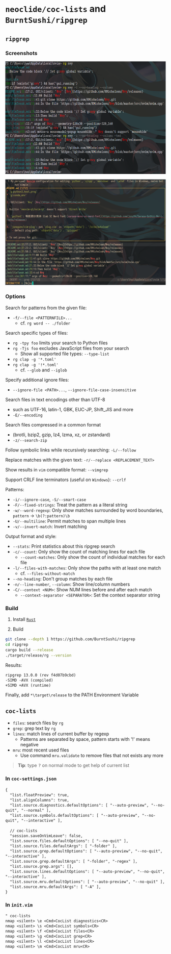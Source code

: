 # `neoclide/coc-lists` and `BurntSushi/ripgrep`

## `ripgrep`

### Screenshots

![](./imgs/rg.png)

![](./imgs/coc-lists-grep.png)

### Options

Search for patterns from the given file:  

- `-f/--file <PATTERNFILE>...`  
    - cf. `rg word -- ./folder`  

Search specific types of files:  

- `rg -tpy foo` limits your search to Python files  
- `rg -Tjs foo` excludes JavaScript files from your search  
    - Show all supported file types: `--type-list`  
- `rg clap -g '*.toml'`  
- `rg clap -g '!*.toml'`  
    - cf. `--glob` and `--iglob`  

Specify additional ignore files:  

- `--ignore-file <PATH>...`, `--ignore-file-case-insensitive`  

Search files in text encodings other than UTF-8  

- such as UTF-16, latin-1, GBK, EUC-JP, Shift_JIS and more  
- `-E/--encoding`  

Search files compressed in a common format  

- (brotli, bzip2, gzip, lz4, lzma, xz, or zstandard)  
- `-z/--search-zip`  

Follow symbolic links while recursively searching: `-L/--follow`  

Replace matches with the given text: `-r/--replace <REPLACEMENT_TEXT>`  

Show results in `vim` compatible format: `--vimgrep`  

Support CRLF line terminators (useful on `Windows`): `--crlf`  

Patterns:  

- `-i/--ignore-case`,  `-S/--smart-case`  
- `-F/--fixed-strings`: Treat the pattern as a literal string  
- `-w/--word-regexp`: Only show matches surrounded by word boundaries, `pattern` -> `\b(?:pattern)\b`  
- `-U/--multiline`: Permit matches to span multiple lines  
- `-v/--invert-match`: Invert matching  

Output format and style:  

- `--stats`: Print statistics about this ripgrep search  
- `-c/--count`: Only show the count of matching lines for each file  
    - `--count-matches`: Only show the count of individual matches for each file  
- `-l/--files-with-matches`: Only show the paths with at least one match  
    - cf. `--files-without-match`  
- `--no-heading`: Don't group matches by each file  
- `-n/--line-number`, `--column`: Show line/column numbers  
- `-C/--context <NUM>`: Show NUM lines before and after each match  
    - `--context-separator <SEPARATOR>`: Set the context separator string  

### Build

1. Install [`Rust`](https://www.rust-lang.org/learn/get-started)  

2. Build  

``` sh
git clone --depth 1 https://github.com/BurntSushi/ripgrep
cd ripgrep
cargo build --release
./target/release/rg --version
```

Results:  

```
ripgrep 13.0.0 (rev f4d07b9cbd)
-SIMD -AVX (compiled)
+SIMD +AVX (runtime)
```

Finally, add `*\target\release` to the PATH Environment Variable  

## `coc-lists`

- `files`: search files by `rg`  
- `grep`: grep text by `rg`  
- `lines`: match lines of current buffer by regexp  
    - Patterns are separated by space, pattern starts with '!' means negative  
- `mru`: most recent used files  
    - Use command `mru.validate` to remove files that not exists any more  

> **Tip**: type <kbd>?</kbd> on normal mode to get help of current list  

### In `coc-settings.json`

``` jsonc
{
  "list.floatPreview": true,
  "list.alignColumns": true,
  "list.source.diagnostics.defaultOptions": [ "--auto-preview", "--no-quit", "--normal" ],
  "list.source.symbols.defaultOptions": [ "--auto-preview", "--no-quit", "--interactive" ],

  // coc-lists
  "session.saveOnVimLeave": false,
  "list.source.files.defaultOptions": [ "--no-quit" ],
  "list.source.files.defaultArgs": [ "-folder" ],
  "list.source.grep.defaultOptions": [ "--auto-preview", "--no-quit", "--interactive" ],
  "list.source.grep.defaultArgs": [ "-folder", "-regex" ],
  "list.source.grep.args": [],
  "list.source.lines.defaultOptions": [ "--auto-preview", "--no-quit", "--interactive" ],
  "list.source.mru.defaultOptions": [ "--auto-preview", "--no-quit" ],
  "list.source.mru.defaultArgs": [ "-A" ],
}
```

### In `init.vim`

``` vim
" coc-lists
nmap <silent> \e <Cmd>CocList diagnostics<CR>
nmap <silent> \s <Cmd>CocList symbols<CR>
nmap <silent> \f <Cmd>CocList files<CR>
nmap <silent> \g <Cmd>CocList grep<CR>
nmap <silent> \l <Cmd>CocList lines<CR>
nmap <silent> \m <Cmd>CocList mru<CR>
```
